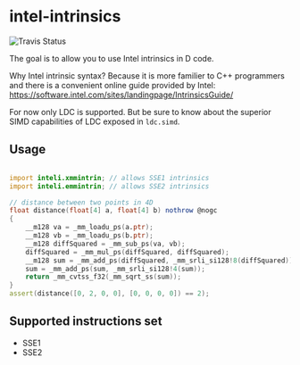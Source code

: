 # intel-intrinsics

![Travis Status](https://travis-ci.org/p0nce/intel-intrinsics.svg?branch=master)

The goal is to allow you to use Intel intrinsics in D code.

Why Intel intrinsic syntax? Because it is more familier to C++ programmers and there is a convenient online guide provided by Intel: https://software.intel.com/sites/landingpage/IntrinsicsGuide/

For now only LDC is supported.
But be sure to know about the superior SIMD capabilities of LDC exposed in `ldc.simd`.

## Usage

```d

import inteli.xmmintrin; // allows SSE1 intrinsics
import inteli.emmintrin; // allows SSE2 intrinsics

// distance between two points in 4D
float distance(float[4] a, float[4] b) nothrow @nogc
{
    __m128 va = _mm_loadu_ps(a.ptr);
    __m128 vb = _mm_loadu_ps(b.ptr);
    __m128 diffSquared = _mm_sub_ps(va, vb);
    diffSquared = _mm_mul_ps(diffSquared, diffSquared);
    __m128 sum = _mm_add_ps(diffSquared, _mm_srli_si128!8(diffSquared));
    sum = _mm_add_ps(sum, _mm_srli_si128!4(sum));
    return _mm_cvtss_f32(_mm_sqrt_ss(sum));
}
assert(distance([0, 2, 0, 0], [0, 0, 0, 0]) == 2);

```

## Supported instructions set

- SSE1
- SSE2
